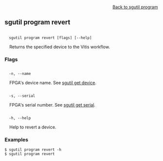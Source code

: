 <div id="readme" class="Box-body readme blob js-code-block-container">
<article class="markdown-body entry-content p-3 p-md-6" itemprop="text">
<p align="right">
<a href="https://github.com/fpgasystems/hacc/blob/main/CLI/docs/sgutil-program.md#sgutil-program">Back to sgutil program</a>
</p>

## sgutil program revert

<code>
  sgutil program revert [flags] [--help]
</code>
<p>
  &nbsp; &nbsp; Returns the specified device to the Vitis workflow.
</p>

### Flags
<code>
  -n, --name <string>
</code>
<p>
  &nbsp; &nbsp; FPGA's device name. See <a href="https://github.com/fpgasystems/hacc/blob/main/CLI/docs/sgutil-get-device.md">sgutil get device</a>.
</p>

<code>
  -s, --serial <string>
</code>
<p>
  &nbsp; &nbsp; FPGA's serial number. See <a href="https://github.com/fpgasystems/hacc/blob/main/CLI/docs/sgutil-get-serial.md">sgutil get serial</a>.
</p>

<code>
  -h, --help <string>
</code>
<p>
  &nbsp; &nbsp; Help to revert a device.
</p>

### Examples
```
$ sgutil program revert -h
$ sgutil program revert
```